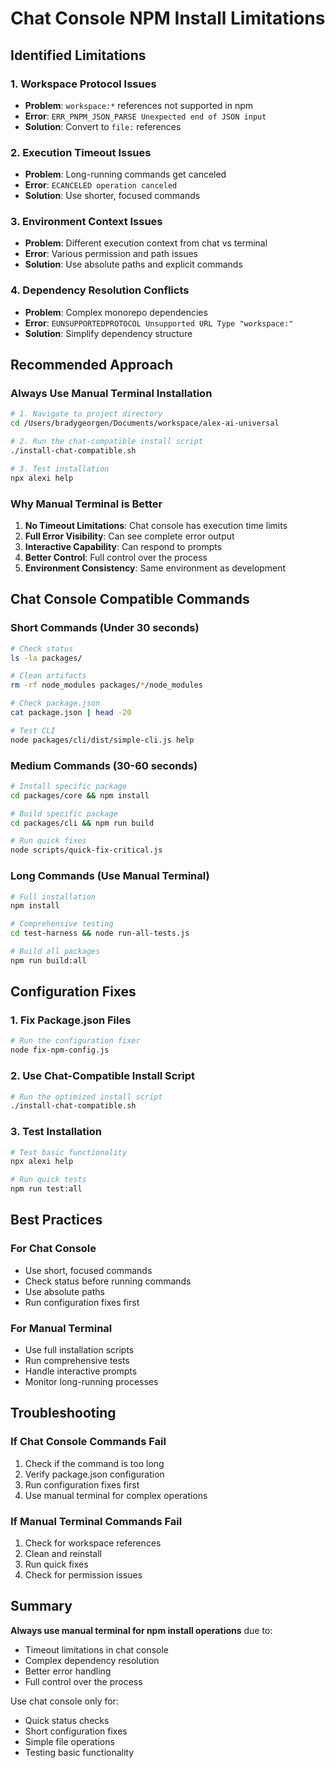 # Chat Console NPM Install Limitations

## Identified Limitations

### 1. **Workspace Protocol Issues**
- **Problem**: `workspace:*` references not supported in npm
- **Error**: `ERR_PNPM_JSON_PARSE Unexpected end of JSON input`
- **Solution**: Convert to `file:` references

### 2. **Execution Timeout Issues**
- **Problem**: Long-running commands get canceled
- **Error**: `ECANCELED operation canceled`
- **Solution**: Use shorter, focused commands

### 3. **Environment Context Issues**
- **Problem**: Different execution context from chat vs terminal
- **Error**: Various permission and path issues
- **Solution**: Use absolute paths and explicit commands

### 4. **Dependency Resolution Conflicts**
- **Problem**: Complex monorepo dependencies
- **Error**: `EUNSUPPORTEDPROTOCOL Unsupported URL Type "workspace:"`
- **Solution**: Simplify dependency structure

## Recommended Approach

### **Always Use Manual Terminal Installation**

```bash
# 1. Navigate to project directory
cd /Users/bradygeorgen/Documents/workspace/alex-ai-universal

# 2. Run the chat-compatible install script
./install-chat-compatible.sh

# 3. Test installation
npx alexi help
```

### **Why Manual Terminal is Better**

1. **No Timeout Limitations**: Chat console has execution time limits
2. **Full Error Visibility**: Can see complete error output
3. **Interactive Capability**: Can respond to prompts
4. **Better Control**: Full control over the process
5. **Environment Consistency**: Same environment as development

## Chat Console Compatible Commands

### **Short Commands (Under 30 seconds)**
```bash
# Check status
ls -la packages/

# Clean artifacts
rm -rf node_modules packages/*/node_modules

# Check package.json
cat package.json | head -20

# Test CLI
node packages/cli/dist/simple-cli.js help
```

### **Medium Commands (30-60 seconds)**
```bash
# Install specific package
cd packages/core && npm install

# Build specific package
cd packages/cli && npm run build

# Run quick fixes
node scripts/quick-fix-critical.js
```

### **Long Commands (Use Manual Terminal)**
```bash
# Full installation
npm install

# Comprehensive testing
cd test-harness && node run-all-tests.js

# Build all packages
npm run build:all
```

## Configuration Fixes

### **1. Fix Package.json Files**
```bash
# Run the configuration fixer
node fix-npm-config.js
```

### **2. Use Chat-Compatible Install Script**
```bash
# Run the optimized install script
./install-chat-compatible.sh
```

### **3. Test Installation**
```bash
# Test basic functionality
npx alexi help

# Run quick tests
npm run test:all
```

## Best Practices

### **For Chat Console**
- Use short, focused commands
- Check status before running commands
- Use absolute paths
- Run configuration fixes first

### **For Manual Terminal**
- Use full installation scripts
- Run comprehensive tests
- Handle interactive prompts
- Monitor long-running processes

## Troubleshooting

### **If Chat Console Commands Fail**
1. Check if the command is too long
2. Verify package.json configuration
3. Run configuration fixes first
4. Use manual terminal for complex operations

### **If Manual Terminal Commands Fail**
1. Check for workspace references
2. Clean and reinstall
3. Run quick fixes
4. Check for permission issues

## Summary

**Always use manual terminal for npm install operations** due to:
- Timeout limitations in chat console
- Complex dependency resolution
- Better error handling
- Full control over the process

Use chat console only for:
- Quick status checks
- Short configuration fixes
- Simple file operations
- Testing basic functionality




